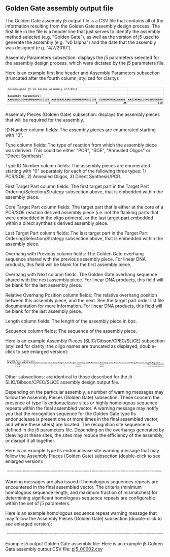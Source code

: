## Golden Gate assembly output file

The Golden Gate assembly j5 output file is a CSV file that contains all of the information resulting from the Golden Gate assembly design process. The first line in the file is a header line that just serves to identify the assembly method selected (e.g. "Golden Gate"), as well as the version of j5 used to generate the assembly (e.g. "v0.1alpha") and the date that the assembly was designed (e.g. "4/7/2010").

Assembly Parameters subsection:
displays the j5 parameters selected for the assembly design process, which were dictated by the j5 parameters file.

Here is an example first line header and Assembly Parameters subsection (truncated after the fourth column, stylized for clarity):

![](../../images/pastedImage74.png)

Assembly Pieces (Golden Gate) subsection:
displays the assembly pieces that will be required for the assembly.

ID Number column fields:
The assembly pieces are enumerated starting with "0".

Type column fields:
The type of reaction from which the assembly piece was derived. This could be either "PCR", "SOE", "Annealed Oligos" or "Direct Synthesis".

Type ID Number column fields:
The assembly pieces are enumerated starting with "0" separately for each of the following three types: 1) PCR/SOE, 2) Annealed Oligos, 3) Direct Synthesis/PCR.

First Target Part column fields:
The first target part in the Target Part Ordering/Selection/Strategy subsection above, that is embedded within the assembly piece.

Core Target Part column fields:
The target part that is either at the core of a PCR/SOE reaction derived assembly piece (i.e. not the flanking parts that were embedded in the oligo primers), or the last target part embedded within a direct synthesis derived assembly piece.

Last Target Part column fields:
The last target part in the Target Part Ordering/Selection/Strategy subsection above, that is embedded within the assembly piece.

Overhang with Previous column fields:
The Golden Gate overhang sequence shared with the previous assembly piece. For linear DNA products, this field will be blank for the first assembly piece.

Overhang with Next column fields:
The Golden Gate overhang sequence shared with the next assembly piece. For linear DNA products, this field will be blank for the last assembly piece.

Relative Overhang Position column fields:
The relative overhang position between this assembly piece, and the next. See the target part order list file documentation for more information. For linear DNA products, this field will be blank for the last assembly piece.

Length column fields:
The length of the assembly piece in bps.

Sequence column fields:
The sequence of the assembly piece.

Here is an example Assembly Pieces (SLIC/Gibson/CPEC/SLiCE) subsection (stylized for clarity; the oligo names are truncated as displayed; double-click to see enlarged version):

![](../../images/pastedImage60.png)


Other subsections:
are identical to those described for the j5 SLIC/Gibson/CPEC/SLiCE assembly design output file.

Depending on the particular assembly, a number of warning messages may follow the Assembly Pieces (Golden Gate) subsection. These concern the presence of type IIs endonuclease sites or highly homologous sequence repeats within the final assembled vector. A warning message may notify you that the recognition sequence for the Golden Gate type IIs endonuclease is present one or more times in the final assembled vector, and where these site(s) are located. The recognition site sequence is defined in the j5 parameters file. Depending on the overhangs generated by cleaving at these sites, the sites may reduce the efficiency of the assembly, or disrupt it all together.

Here is an example type IIs endonuclease site warning message that may follow the Assembly Pieces (Golden Gate) subsection (double-click to see enlarged version):

![](../../images/pastedImage510.png)

Warning messages are also issued if homologous sequences repeats are encountered in the final assembled vector. The criteria (minimum homologous sequence length, and maximum fraction of mismatches) for determining significant homologous sequence repeats are configurable within the set of j5 parameters.

Here is an example homologous sequence repeat warning message that may follow the Assembly Pieces (Golden Gate) subsection (double-click to see enlarged version):

![](../../images/pastedImage34.png)

Example j5 output Golden Gate assembly file:
Here is an example j5 Golden Gate assembly output CSV file: [pj5_00002.csv](http://j5.jbei.org/j5manual/attachments/pj5_000020.csv)